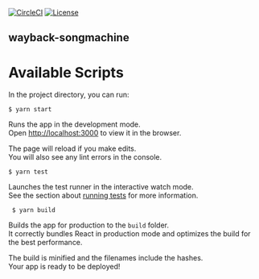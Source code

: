 [![CircleCI](https://circleci.com/gh/tendaitt/wayback-songmachine.svg?style=svg)](https://circleci.com/gh/tendaitt/wayback-songmachine) [![License](https://img.shields.io/badge/License-Apache%202.0-blue.svg)](https://opensource.org/licenses/Apache-2.0)

## wayback-songmachine

# Available Scripts

In the project directory, you can run:

```
$ yarn start
```

Runs the app in the development mode.<br />
Open [http://localhost:3000](http://localhost:3000) to view it in the browser.

The page will reload if you make edits.<br />
You will also see any lint errors in the console.

```
$ yarn test
```

Launches the test runner in the interactive watch mode.<br />
See the section about [running tests](https://facebook.github.io/create-react-app/docs/running-tests) for more information.

```
 $ yarn build
 ```

Builds the app for production to the `build` folder.<br />
It correctly bundles React in production mode and optimizes the build for the best performance.

The build is minified and the filenames include the hashes.<br />
Your app is ready to be deployed!
